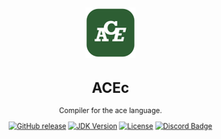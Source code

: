 <div id="header" align="center">
  <img src="resources/ACELogo.png" style="width: 100px; align: bottom">
  <h1>ACEc</h1>
  <p>Compiler for the ace language.</p>

[![GitHub release](https://img.shields.io/github/v/release/acelng/ace?color=green&label=latest%20release&sort=semver&style=for-the-badge)](https://github.com/acelng/ace/releases/latest)
[![JDK Version](https://img.shields.io/badge/ace24-darkgreen.svg?&style=for-the-badge)](https://acelng.github.io)
[![License](https://img.shields.io/badge/License-Apache-purple?style=for-the-badge)](LICENSE)
[![Discord Badge](https://img.shields.io/discord/1119987238202261664?color=5865F2&label=&logo=discord&logoColor=white&style=for-the-badge)](https://discord.gg/B3yXwmHb2V)

</div>
